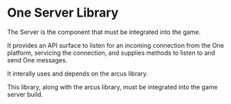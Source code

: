 # One Server Library

The Server is the component that must be integrated into the game.

It provides an API surface to listen for an incoming connection from the One platform, servicing the connection, and supplies methods to listen to and send One messages.

It interally uses and depends on the arcus library.

This library, along with the arcus library, must be integrated into the game server build.